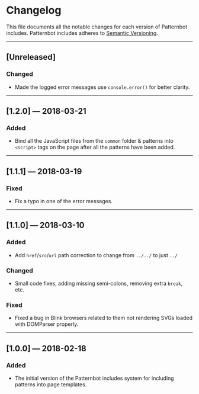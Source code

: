 # Changelog

This file documents all the notable changes for each version of Patternbot includes.
Patternbot includes adheres to [Semantic Versioning](http://semver.org/).

---

## [Unreleased]

### Changed

- Made the logged error messages use `console.error()` for better clarity.

---

## [1.2.0] — 2018-03-21

### Added

- Bind all the JavaScript files from the `common` folder & patterns into `<script>` tags on the page after all the patterns have been added.

---

## [1.1.1] — 2018-03-19

### Fixed

- Fix a typo in one of the error messages.

---

## [1.1.0] — 2018-03-10

### Added

- Add `href`/`src`/`url` path correction to change from `../../` to just `../`

### Changed

- Small code fixes, adding missing semi-colons, removing extra `break`, etc.

### Fixed

- Fixed a bug in Blink browsers related to them not rendering SVGs loaded with DOMParser properly.

---

## [1.0.0] — 2018-02-18

### Added

- The initial version of the Patternbot includes system for including patterns into page templates.
